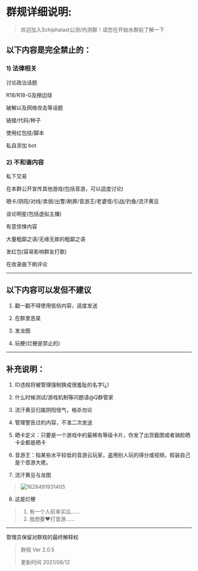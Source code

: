 # 群规详细说明:

> 欢迎加入Schiphalast公测/内测群！请您在开始水群前了解一下

## 以下内容是完全禁止的：

### 1) 法律相关

讨论政治话题

R18/R18-G及擦边球

破解以及网络攻击等话题

链接/代码/种子

使用红包挂/脚本

私自添加 bot

### 2) 不和谐内容

私下交易

在本群公开宣传其他游戏(包括音游，可以适度讨论)

晒卡/阴阳/对线/卖弱/出警/刷屏/音游王/老婆怪/引战/钓鱼/流汗黄豆

谈论明星(包括虚拟主播)

有意惊悚内容

大量粗鄙之语/无缘无故的粗鄙之语

发红包(容易影响群友打歌)

在收录曲下刷评论

---

## 以下内容可以发但不建议

1. 戳一戳不得使用低俗内容，适度发送

2. 在群里恶臭

3. 发龙图

4. 玩梗(烂梗是禁止的)

---

## 补充说明：

1. ID违规将被管理强制换成很羞耻的名字(¿)

2. 什么时候测试/游戏机制等问题请@Q群管家

3. 流汗黄豆归属阴阳怪气，格杀勿论

4. 管理警告过的内容，不准二次发送

5. 晒卡定义：只要是一个游戏中的最稀有等级卡片，你发了出货截图或者骑脸晒卡全都是晒卡

6. 音游王：指某些水平较低的音游云玩家，盗用别人玩的得分或视频，假装自己是个音游大佬。

7. 流汗黄豆与龙图
> ![1628491931405](https://user-images.githubusercontent.com/62653664/128669732-1c0e32e6-1bb2-480e-892e-2a41f18d9649.jpg)

8. 这是烂梗
> 1. 有一个人前来买瓜……
> 2. 我想要❤打音游……

---

管理员保留对群规的最终解释权

> 群规 Ver 2.0.5
> 
> 更新时间 2021/08/12
